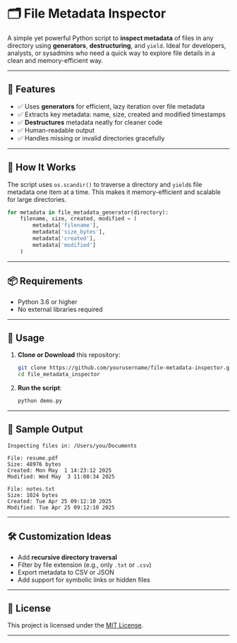 # 🗂️ File Metadata Inspector 

A simple yet powerful Python script to **inspect metadata** of files in any directory using **generators**, **destructuring**, and `yield`. Ideal for developers, analysts, or sysadmins who need a quick way to explore file details in a clean and memory-efficient way.

---

## 🚀 Features

- ✅ Uses **generators** for efficient, lazy iteration over file metadata
- ✅ Extracts key metadata: name, size, created and modified timestamps
- ✅ **Destructures** metadata neatly for cleaner code
- ✅ Human-readable output
- ✅ Handles missing or invalid directories gracefully

---

## 🧠 How It Works

The script uses `os.scandir()` to traverse a directory and `yield`s file metadata one item at a time. This makes it memory-efficient and scalable for large directories.

```python
for metadata in file_metadata_generator(directory):
    filename, size, created, modified = (
        metadata['filename'],
        metadata['size_bytes'],
        metadata['created'],
        metadata['modified']
    )
```

---

## 📦 Requirements

- Python 3.6 or higher
- No external libraries required

---

## 📂 Usage

1. **Clone or Download** this repository:
    ```bash
    git clone https://github.com/yourusername/file-metadata-inspector.git
    cd file_metadata_inspector
    ```

2. **Run the script**:
    ```bash
    python demo.py 
    ```

---

## 🧪 Sample Output

```
Inspecting files in: /Users/you/Documents

File: resume.pdf
Size: 48976 bytes
Created: Mon May  1 14:23:12 2025
Modified: Wed May  3 11:08:34 2025

File: notes.txt
Size: 1024 bytes
Created: Tue Apr 25 09:12:10 2025
Modified: Tue Apr 25 09:12:10 2025
```

---

## 🛠️ Customization Ideas

- Add **recursive directory traversal**
- Filter by file extension (e.g., only `.txt` or `.csv`)
- Export metadata to CSV or JSON
- Add support for symbolic links or hidden files

---

## 📄 License

This project is licensed under the [MIT License](LICENSE).

---



